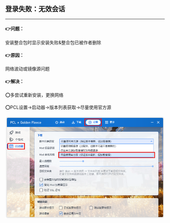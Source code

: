 ## 登录失败：无效会话

------

#### 👉问题：

安装整合包时显示安装失败&整合包已被作者删除

#### 👉原因：

网络波动或镜像源问题

#### 👉解决：

⭕多尝试重新安装，更换网络

⭕PCL设置→启动器→版本列表获取→尽量使用官方源

<img src="img/镜像源_1.png" style="zoom:67%;" />